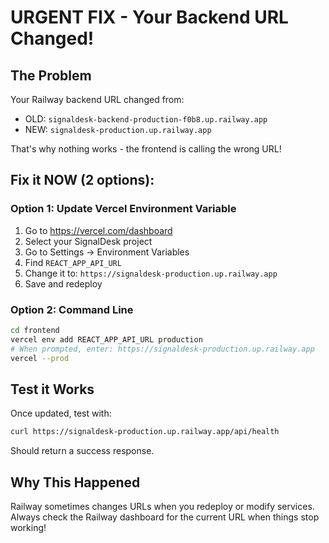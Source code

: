 # URGENT FIX - Your Backend URL Changed!

## The Problem
Your Railway backend URL changed from:
- OLD: `signaldesk-backend-production-f0b8.up.railway.app`  
- NEW: `signaldesk-production.up.railway.app`

That's why nothing works - the frontend is calling the wrong URL!

## Fix it NOW (2 options):

### Option 1: Update Vercel Environment Variable
1. Go to https://vercel.com/dashboard
2. Select your SignalDesk project
3. Go to Settings → Environment Variables
4. Find `REACT_APP_API_URL`
5. Change it to: `https://signaldesk-production.up.railway.app`
6. Save and redeploy

### Option 2: Command Line
```bash
cd frontend
vercel env add REACT_APP_API_URL production
# When prompted, enter: https://signaldesk-production.up.railway.app
vercel --prod
```

## Test it Works
Once updated, test with:
```bash
curl https://signaldesk-production.up.railway.app/api/health
```

Should return a success response.

## Why This Happened
Railway sometimes changes URLs when you redeploy or modify services. Always check the Railway dashboard for the current URL when things stop working!